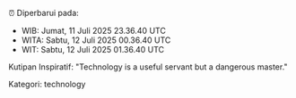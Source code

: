 ⏰ Diperbarui pada:
- WIB: Jumat, 11 Juli 2025 23.36.40 UTC
- WITA: Sabtu, 12 Juli 2025 00.36.40 UTC
- WIT: Sabtu, 12 Juli 2025 01.36.40 UTC

Kutipan Inspiratif:
"Technology is a useful servant but a dangerous master."


Kategori: technology

